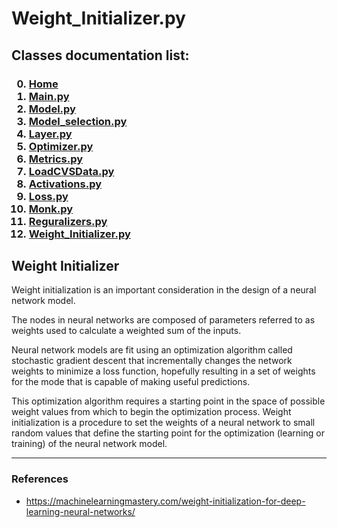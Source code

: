 # Weight_Initializer.py

<p>
<h2>
Classes documentation list:
</h2>
<h3>

0. <a href="https://giacomo-antonioli.github.io/Machine_Learning_Project/"> Home </a>
1. [Main.py](./docs/mainDoc.md) 
2. [Model.py](./docs/ModelDoc.md)
3. [Model_selection.py](./docs/model_selectionDoc.md)
4. [Layer.py](./docs/layerDoc.md)
5. [Optimizer.py](./docs/OptimizersDoc.md)
6. [Metrics.py](./docs/metricsDoc.md)
7. [LoadCVSData.py](./docs/loadCSVDataDoc.md)
8. [Activations.py](./docs/activations.md)
9. [Loss.py](./docs/loss.md)
10. [Monk.py](./docs/monk.md)
11. [Reguralizers.py](./docs/reguralizers.md)
12. [Weight_Initializer.py](./docs/weightInizializer.md)

</h3>

<p>

## Weight Initializer  

Weight initialization is an important consideration in the design of a neural network model.

The nodes in neural networks are composed of parameters referred to as weights used to calculate a weighted sum of the inputs.

Neural network models are fit using an optimization algorithm called stochastic gradient descent that incrementally changes the network weights to minimize a loss function, hopefully resulting in a set of weights for the mode that is capable of making useful predictions.

This optimization algorithm requires a starting point in the space of possible weight values from which to begin the optimization process. Weight initialization is a procedure to set the weights of a neural network to small random values that define the starting point for the optimization (learning or training) of the neural network model.



</p>

---

<h3> References </h3>

- <a href="https://machinelearningmastery.com/weight-initialization-for-deep-learning-neural-networks/"> https://machinelearningmastery.com/weight-initialization-for-deep-learning-neural-networks/ </a>

